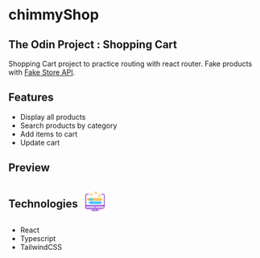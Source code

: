 # chimmyShop 
## The Odin Project : Shopping Cart
Shopping Cart project to practice routing with react router. Fake products with [Fake Store API](https://fakestoreapi.com/).

## Features
- Display all products
- Search products by category
- Add items to cart
- Update cart
  
## Preview


<div style="display: flex; align-items: center;">
  <div style="margin-right: 10px;"> 
    <h2>Technologies</h2>
  </div>
  <img src="src/assets/images/frontend-icon.png" width="48" alt="frontend icon">
</div>

- React
- Typescript
- TailwindCSS